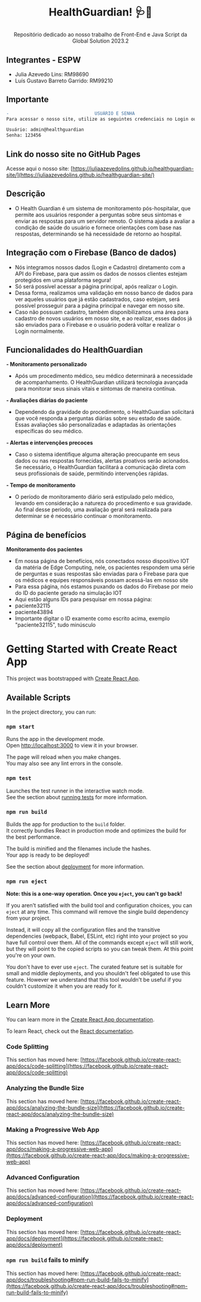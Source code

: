 <h1 align="center">HealthGuardian! 🩺💊</h1>

###

<p align="center">Repositório dedicado ao nosso trabalho de Front-End e Java Script da Global Solution 2023.2</p>

###

## Integrantes - ESPW
- Julia Azevedo Lins: RM98690
- Luís Gustavo Barreto Garrido: RM99210
  

## Importante
```diff
-                                USUÁRIO E SENHA                                  -
Para acessar o nosso site, utilize as seguintes credenciais no Login ou faça o seu cadastro:

Usuário: admin@healthguardian
Senha: 123456

```
## Link do nosso site no GitHub Pages
Acesse aqui o nosso site: 
[https://juliaazevedolins.github.io/healthguardian-site/](https://juliaazevedolins.github.io/healthguardian-site/)


## Descrição
- O Health Guardian é um sistema de monitoramento pós-hospitalar, que permite aos usuários responder a perguntas sobre seus sintomas e enviar as respostas para um servidor remoto. O sistema ajuda a avaliar a condição de saúde do usuário e fornece orientações com base nas respostas, determinando se há necessidade de retorno ao hospital.

## Integração com o Firebase (Banco de dados)
- Nós integramos nossos dados (Login e Cadastro) diretamento com a API do Firebase, para que assim os dados de nossos clientes estejam protegidos em uma plataforma segura!
- Só será possível acessar a página principal, após realizar o Login.
- Dessa forma, realizamos uma validação em nosso banco de dados para ver aqueles usuários que já estão cadastrados, caso estejam, será possível prosseguir para a página principal e navegar em nosso site.
- Caso não possuam cadastro, também disponibilizamos uma área para cadastro de novos usuários em nosso site, e ao realizar, esses dados já são enviados para o Firebase e o usuário poderá voltar e realizar o Login normalmente.

## Funcionalidades do HealthGuardian

**- Monitoramento personalizado**
- Após um procedimento médico, seu médico determinará a necessidade de acompanhamento. 
O HealthGuardian utilizará tecnologia avançada para monitorar seus sinais vitais e sintomas de maneira contínua.

**- Avaliações diárias do paciente**
- Dependendo da gravidade do procedimento, 
o HealthGuardian solicitará que você responda a perguntas diárias sobre seu estado de saúde. Essas avaliações são personalizadas e adaptadas às orientações específicas do seu médico.

**- Alertas e intervenções precoces**
- Caso o sistema identifique alguma alteração preocupante em seus dados ou nas respostas fornecidas, alertas proativos serão acionados. Se necessário, o HealthGuardian facilitará a comunicação direta com seus profissionais de saúde, permitindo intervenções rápidas.
  
**- Tempo de monitoramento**
- O período de monitoramento diário será estipulado pelo médico, levando em consideração a natureza do procedimento e sua gravidade. 
Ao final desse período, uma avaliação geral será realizada para determinar se é necessário continuar o monitoramento.

## Página de benefícios

**Monitoramento dos pacientes**
- Em nossa página de benefícios, nós conectados nosso dispositivo IOT da matéria de Edge Computing, nele, os pacientes respondem uma série de perguntas e suas respostas são enviadas para o Firebase para que os médicos e equipes responsáveis possam acessá-las em nosso site
- Para essa página, nós estamos puxando os dados do Firebase por meio do ID do paciente gerado na simulação IOT
- Aqui estão alguns IDs para pesquisar em nossa página:
- paciente32115
- paciente43894
- Importante digitar o ID examente como escrito acima, exemplo "paciente32115", tudo minúsculo


# Getting Started with Create React App

This project was bootstrapped with [Create React App](https://github.com/facebook/create-react-app).

## Available Scripts

In the project directory, you can run:

### `npm start`

Runs the app in the development mode.\
Open [http://localhost:3000](http://localhost:3000) to view it in your browser.

The page will reload when you make changes.\
You may also see any lint errors in the console.

### `npm test`

Launches the test runner in the interactive watch mode.\
See the section about [running tests](https://facebook.github.io/create-react-app/docs/running-tests) for more information.

### `npm run build`

Builds the app for production to the `build` folder.\
It correctly bundles React in production mode and optimizes the build for the best performance.

The build is minified and the filenames include the hashes.\
Your app is ready to be deployed!

See the section about [deployment](https://facebook.github.io/create-react-app/docs/deployment) for more information.

### `npm run eject`

**Note: this is a one-way operation. Once you `eject`, you can't go back!**

If you aren't satisfied with the build tool and configuration choices, you can `eject` at any time. This command will remove the single build dependency from your project.

Instead, it will copy all the configuration files and the transitive dependencies (webpack, Babel, ESLint, etc) right into your project so you have full control over them. All of the commands except `eject` will still work, but they will point to the copied scripts so you can tweak them. At this point you're on your own.

You don't have to ever use `eject`. The curated feature set is suitable for small and middle deployments, and you shouldn't feel obligated to use this feature. However we understand that this tool wouldn't be useful if you couldn't customize it when you are ready for it.

## Learn More

You can learn more in the [Create React App documentation](https://facebook.github.io/create-react-app/docs/getting-started).

To learn React, check out the [React documentation](https://reactjs.org/).

### Code Splitting

This section has moved here: [https://facebook.github.io/create-react-app/docs/code-splitting](https://facebook.github.io/create-react-app/docs/code-splitting)

### Analyzing the Bundle Size

This section has moved here: [https://facebook.github.io/create-react-app/docs/analyzing-the-bundle-size](https://facebook.github.io/create-react-app/docs/analyzing-the-bundle-size)

### Making a Progressive Web App

This section has moved here: [https://facebook.github.io/create-react-app/docs/making-a-progressive-web-app](https://facebook.github.io/create-react-app/docs/making-a-progressive-web-app)

### Advanced Configuration

This section has moved here: [https://facebook.github.io/create-react-app/docs/advanced-configuration](https://facebook.github.io/create-react-app/docs/advanced-configuration)

### Deployment

This section has moved here: [https://facebook.github.io/create-react-app/docs/deployment](https://facebook.github.io/create-react-app/docs/deployment)

### `npm run build` fails to minify

This section has moved here: [https://facebook.github.io/create-react-app/docs/troubleshooting#npm-run-build-fails-to-minify](https://facebook.github.io/create-react-app/docs/troubleshooting#npm-run-build-fails-to-minify)
